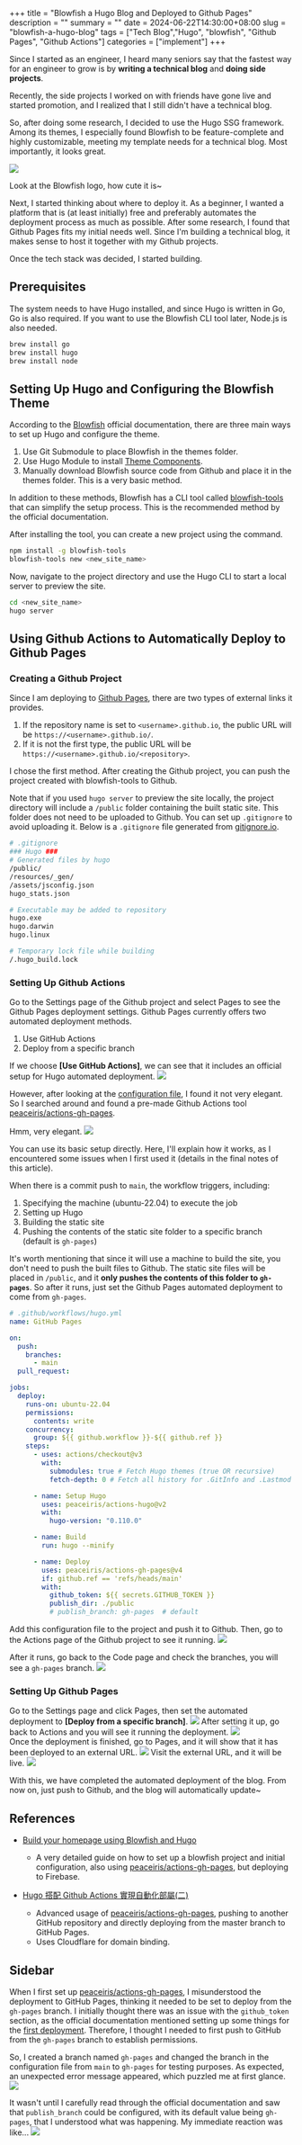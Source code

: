 +++
title = "Blowfish a Hugo Blog and Deployed to Github Pages"
description = ""
summary = ""
date = 2024-06-22T14:30:00+08:00
slug = "blowfish-a-hugo-blog"
tags = ["Tech Blog","Hugo", "blowfish", "Github Pages", "Github Actions"]
categories = ["implement"]
+++

Since I started as an engineer, I heard many seniors say that the fastest way for an engineer to grow is by **writing a technical blog** and **doing side projects**.

Recently, the side projects I worked on with friends have gone live and started promotion, and I realized that I still didn't have a technical blog.

So, after doing some research, I decided to use the Hugo SSG framework.
Among its themes, I especially found Blowfish to be feature-complete and highly customizable, meeting my template needs for a technical blog.
Most importantly, it looks great.

![](files/blowfish.png)

Look at the Blowfish logo, how cute it is~

Next, I started thinking about where to deploy it.
As a beginner, I wanted a platform that is (at least initially) free and preferably automates the deployment process as much as possible.
After some research, I found that Github Pages fits my initial needs well.
Since I'm building a technical blog, it makes sense to host it together with my Github projects.

Once the tech stack was decided, I started building.

## Prerequisites

The system needs to have Hugo installed, and since Hugo is written in Go, Go is also required.
If you want to use the Blowfish CLI tool later, Node.js is also needed.

```bash
brew install go
brew install hugo
brew install node
```

## Setting Up Hugo and Configuring the Blowfish Theme

According to the [Blowfish](https://blowfish.page/) official documentation, there are three main ways to set up Hugo and configure the theme.

1. Use Git Submodule to place Blowfish in the themes folder.
2. Use Hugo Module to install [Theme Components](https://gohugo.io/hugo-modules/theme-components/).
3. Manually download Blowfish source code from Github and place it in the themes folder. This is a very basic method.

In addition to these methods, Blowfish has a CLI tool called [blowfish-tools](https://github.com/nunocoracao/blowfish-tools) that can simplify the setup process. This is the recommended method by the official documentation.

After installing the tool, you can create a new project using the command.

```bash
npm install -g blowfish-tools
blowfish-tools new <new_site_name>
```

Now, navigate to the project directory and use the Hugo CLI to start a local server to preview the site.

```bash
cd <new_site_name>
hugo server
```

## Using Github Actions to Automatically Deploy to Github Pages

### Creating a Github Project

Since I am deploying to [Github Pages](https://pages.github.com/), there are two types of external links it provides.

1. If the repository name is set to `<username>.github.io`, the public URL will be `https://<username>.github.io/`.
2. If it is not the first type, the public URL will be `https://<username>.github.io/<repository>`.

I chose the first method.
After creating the Github project, you can push the project created with blowfish-tools to Github.

Note that if you used `hugo server` to preview the site locally, the project directory will include a `/public` folder containing the built static site. This folder does not need to be uploaded to Github.
You can set up `.gitignore` to avoid uploading it.
Below is a `.gitignore` file generated from [gitignore.io](https://www.toptal.com/developers/gitignore).

```bash
# .gitignore
### Hugo ###
# Generated files by hugo
/public/
/resources/_gen/
/assets/jsconfig.json
hugo_stats.json

# Executable may be added to repository
hugo.exe
hugo.darwin
hugo.linux

# Temporary lock file while building
/.hugo_build.lock
```

### Setting Up Github Actions

Go to the Settings page of the Github project and select Pages to see the Github Pages deployment settings.
Github Pages currently offers two automated deployment methods.

1. Use GitHub Actions
2. Deploy from a specific branch

If we choose **[Use GitHub Actions]**, we can see that it includes an official setup for Hugo automated deployment.
![](files/github-pages-build-and-deployment-options.png)

However, after looking at the [configuration file](https://github.com/actions/starter-workflows/blob/main/pages/hugo.yml), I found it not very elegant.
So I searched around and found a pre-made Github Actions tool [peaceiris/actions-gh-pages](https://github.com/peaceiris/actions-gh-pages).

Hmm, very elegant.
![](files/elegant.png)

You can use its basic setup directly.
Here, I'll explain how it works, as I encountered some issues when I first used it (details in the final notes of this article).

When there is a commit push to `main`, the workflow triggers, including:

1. Specifying the machine (ubuntu-22.04) to execute the job
2. Setting up Hugo
3. Building the static site
4. Pushing the contents of the static site folder to a specific branch (default is `gh-pages`)

It's worth mentioning that since it will use a machine to build the site, you don't need to push the built files to Github.
The static site files will be placed in `/public`, and it **only pushes the contents of this folder to `gh-pages`**.
So after it runs, just set the Github Pages automated deployment to come from `gh-pages`.

```yaml
# .github/workflows/hugo.yml
name: GitHub Pages

on:
  push:
    branches:
      - main
  pull_request:

jobs:
  deploy:
    runs-on: ubuntu-22.04
    permissions:
      contents: write
    concurrency:
      group: ${{ github.workflow }}-${{ github.ref }}
    steps:
      - uses: actions/checkout@v3
        with:
          submodules: true # Fetch Hugo themes (true OR recursive)
          fetch-depth: 0 # Fetch all history for .GitInfo and .Lastmod

      - name: Setup Hugo
        uses: peaceiris/actions-hugo@v2
        with:
          hugo-version: "0.110.0"

      - name: Build
        run: hugo --minify

      - name: Deploy
        uses: peaceiris/actions-gh-pages@v4
        if: github.ref == 'refs/heads/main'
        with:
          github_token: ${{ secrets.GITHUB_TOKEN }}
          publish_dir: ./public
          # publish_branch: gh-pages  # default
```

Add this configuration file to the project and push it to Github. Then, go to the Actions page of the Github project to see it running.
![](files/github-actions-workflow-AxRPW5EG6C.png)

After it runs, go back to the Code page and check the branches, you will see a `gh-pages` branch.
![](files/github-switch-branches-tags.png)

### Setting Up Github Pages

Go to the Settings page and click Pages, then set the automated deployment to **[Deploy from a specific branch]**.
![](files/github-pages-build-and-deployment-settings.png)
After setting it up, go back to Actions and you will see it running the deployment.
![](files/github-actions-workflow-overview-BYlqzIXbWz.png)  
Once the deployment is finished, go to Pages, and it will show that it has been deployed to an external URL.
![](files/github-pages-site-live-notification-12S7XwQ9iB.png)
Visit the external URL, and it will be live.
![](files/blowfish-website-homepage-upPOSd_KmI.png)

With this, we have completed the automated deployment of the blog. From now on, just push to Github, and the blog will automatically update~

## References

- [Build your homepage using Blowfish and Hugo](https://n9o.xyz/posts/202310-blowfish-tutorial/)

  - A very detailed guide on how to set up a blowfish project and initial configuration, also using [peaceiris/actions-gh-pages](https://github.com/peaceiris/actions-gh-pages), but deploying to Firebase.

- [Hugo 搭配 Github Actions 實現自動化部屬(二)](https://josh-ku.com/post/hugo-install-p2/)
  - Advanced usage of [peaceiris/actions-gh-pages](https://github.com/peaceiris/actions-gh-pages), pushing to another GitHub repository and directly deploying from the master branch to GitHub Pages.
  - Uses Cloudflare for domain binding.

## Sidebar

When I first set up [peaceiris/actions-gh-pages](https://github.com/peaceiris/actions-gh-pages), I misunderstood the deployment to GitHub Pages, thinking it needed to be set to deploy from the `gh-pages` branch.
I initially thought there was an issue with the `github_token` section, as the official documentation mentioned setting up some things for the [first deployment](https://github.com/peaceiris/actions-gh-pages?tab=readme-ov-file#%EF%B8%8F-first-deployment-with-github_token). Therefore, I thought I needed to first push to GitHub from the `gh-pages` branch to establish permissions.

So, I created a branch named `gh-pages` and changed the branch in the configuration file from `main` to `gh-pages` for testing purposes.
As expected, an unexpected error message appeared, which puzzled me at first glance.
![](files/deploy-action-failed.png)

It wasn't until I carefully read through the official documentation and saw that `publish_branch` could be configured, with its default value being `gh-pages`, that I understood what was happening.
My immediate reaction was like...
![](files/bike_fall.png)
